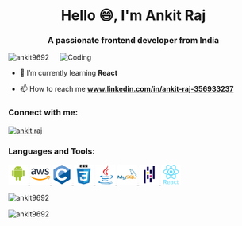 
<h1 align="center">Hello 😄, I'm Ankit Raj</h1>
<h3 align="center">A passionate frontend developer from India</h3>
<img align="right" alt="Coding" width="400" src="https://codeandhack.b-cdn.net/wp-content/uploads/2023/06/AI-in-Coding-364x205.jpg">

<p align="left"> <img src="https://komarev.com/ghpvc/?username=ankit9692&label=Profile%20views&color=0e75b6&style=flat" alt="ankit9692" /> </p>

- 🌱 I’m currently learning **React**

- 📫 How to reach me **www.linkedin.com/in/ankit-raj-356933237**

<h3 align="left">Connect with me:</h3>
<p align="left">
<a href="https://linkedin.com/in/ankit raj" target="blank"><img align="center" src="https://raw.githubusercontent.com/rahuldkjain/github-profile-readme-generator/master/src/images/icons/Social/linked-in-alt.svg" alt="ankit raj" height="30" width="40" /></a>
</p>

<h3 align="left">Languages and Tools:</h3>
<p align="left"> <a href="https://developer.android.com" target="_blank" rel="noreferrer"> <img src="https://raw.githubusercontent.com/devicons/devicon/master/icons/android/android-original-wordmark.svg" alt="android" width="40" height="40"/> </a> <a href="https://aws.amazon.com" target="_blank" rel="noreferrer"> <img src="https://raw.githubusercontent.com/devicons/devicon/master/icons/amazonwebservices/amazonwebservices-original-wordmark.svg" alt="aws" width="40" height="40"/> </a> <a href="https://www.cprogramming.com/" target="_blank" rel="noreferrer"> <img src="https://raw.githubusercontent.com/devicons/devicon/master/icons/c/c-original.svg" alt="c" width="40" height="40"/> </a> <a href="https://www.w3schools.com/css/" target="_blank" rel="noreferrer"> <img src="https://raw.githubusercontent.com/devicons/devicon/master/icons/css3/css3-original-wordmark.svg" alt="css3" width="40" height="40"/> </a> <a href="https://www.java.com" target="_blank" rel="noreferrer"> <img src="https://raw.githubusercontent.com/devicons/devicon/master/icons/java/java-original.svg" alt="java" width="40" height="40"/> </a> <a href="https://www.mysql.com/" target="_blank" rel="noreferrer"> <img src="https://raw.githubusercontent.com/devicons/devicon/master/icons/mysql/mysql-original-wordmark.svg" alt="mysql" width="40" height="40"/> </a> <a href="https://pandas.pydata.org/" target="_blank" rel="noreferrer"> <img src="https://raw.githubusercontent.com/devicons/devicon/2ae2a900d2f041da66e950e4d48052658d850630/icons/pandas/pandas-original.svg" alt="pandas" width="40" height="40"/> </a> <a href="https://reactjs.org/" target="_blank" rel="noreferrer"> <img src="https://raw.githubusercontent.com/devicons/devicon/master/icons/react/react-original-wordmark.svg" alt="react" width="40" height="40"/> </a> </p>

<p><img align="center" src="https://github-readme-stats.vercel.app/api/top-langs?username=ankit9692&show_icons=true&locale=en&layout=compact" alt="ankit9692" /></p>

<p><img align="center" src="https://github-readme-streak-stats.herokuapp.com/?user=ankit9692&" alt="ankit9692" /></p>
